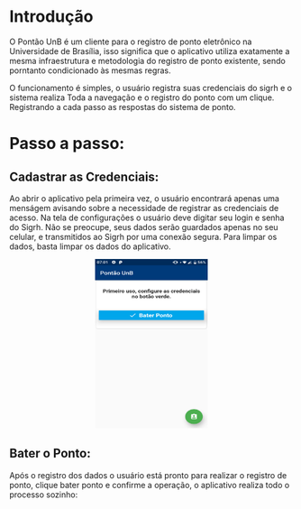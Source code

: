 # Introdução

O Pontão UnB é um cliente para o registro de ponto eletrônico na Universidade de Brasília, isso significa que o aplicativo utiliza exatamente a mesma infraestrutura e metodologia do registro de ponto existente, sendo porntanto condicionado às mesmas regras.

O funcionamento é simples, o usuário registra suas credenciais do sigrh e o sistema realiza Toda a navegação e o registro do ponto com um clique. Registrando a cada passo as respostas do sistema de ponto.

# Passo a passo:

## Cadastrar as Credenciais:

Ao abrir o aplicativo pela primeira vez, o usuário encontrará apenas uma menságem avisando sobre a necessidade de registrar as credenciais de acesso. Na tela de configurações o usuário deve digitar seu login e senha do Sigrh. Não se preocupe, seus dados serão guardados apenas no seu celular, e transmitidos ao Sigrh por uma conexão segura. Para limpar os dados, basta limpar os dados do aplicativo.

<div style="text-align:center">
 <img src="/imagens/flutter_01.png" height="300" width="200">
</div>

## Bater o Ponto:
Após o registro dos dados o usuário está pronto para realizar o registro de ponto, clique bater ponto e confirme a operação, o aplicativo realiza todo o processo sozinho:
